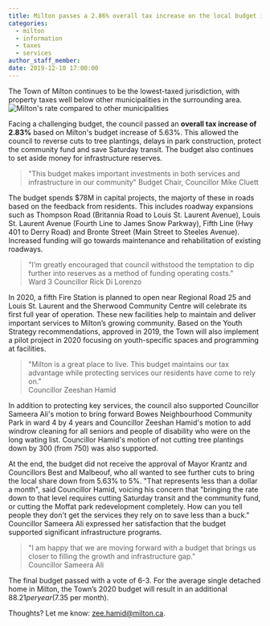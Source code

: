 ```yaml
---
title: Milton passes a 2.86% overall tax increase on the local budget increase of 5.68%
categories:
  - milton
  - information
  - taxes
  - services
author_staff_member:
date: 2019-12-10 17:00:00
---
```

The Town of Milton continues to be the lowest-taxed jurisdiction, with property taxes well below other municipalities in the surrounding area. 
![Milton's rate compared to other municipalities](https://i.ibb.co/QD6nYTQ/ELc-YTz-DW4-AAUGGa.png)

Facing a challenging budget, the council passed an **overall tax increase of 2.83%** based on Milton's budget increase of 5.63%. This allowed the council to reverse cuts to tree plantings, delays in park construction, protect the community fund and save Saturday transit. The budget also continues to set aside money for infrastructure reserves.

> "This budget makes important investments in both services and infrastructure in our community"
Budget Chair, Councillor Mike Cluett

The budget spends $78M in capital projects, the majorty of these in roads based on the feedback from residents. This includes roadway expansions such as Thompson Road (Britannia Road to Louis St. Laurent Avenue), Louis St. Laurent Avenue (Fourth Line to James Snow Parkway), Fifth Line (Hwy 401 to Derry Road) and Bronte Street (Main Street to Steeles Avenue). Increased funding will go towards maintenance and rehabilitation of existing roadways.

> "I’m greatly encouraged that council withstood the temptation to dip further into  reserves as a method of funding operating costs."  
Ward 3 Councillor Rick Di Lorenzo

In 2020, a fifth Fire Station is planned to open near Regional Road 25 and Louis St. Laurent and the Sherwood Community Centre will celebrate its first full year of operation. These new facilities help to maintain and deliver important services to Milton’s growing community. Based on the Youth Strategy recommendations, approved in 2019, the Town will also implement a pilot project in 2020 focusing on youth-specific spaces and programming at facilities.

> "Milton is a great place to live. This budget maintains our tax advantage while protecting services our residents have come to rely on."  
Councillor Zeeshan Hamid

In addition to protecting key services, the council also supported Councillor Sameera Ali's motion to bring forward Bowes Neighbourhood Community Park in ward 4 by 4 years and Councillor Zeeshan Hamid's motion to add windrow cleaning for all seniors and people of disability who were on the long wating list. Councillor Hamid's motion of not cutting tree plantings down by 300 (from 750) was also supported. 

At the end, the budget did not receive the approval of Mayor Krantz and Councillors Best and Malbeouf, who all wanted to see further cuts to bring the local share down from 5.63% to 5%. "That represents less than a dollar a month", said Councillor Hamid, voicing his concern that "bringing the rate down to that level requires cutting Saturday transit and the community fund, or cutting the Moffat park redevelopment completely. How can you tell people they don't get the services they rely on to save less than a buck."  Councillor Sameera Ali expressed her satisfaction that the budget supported significant infrastructure programs. 

> "I am happy that we are moving forward with a budget that brings us closer to filling the growth and infrastructure gap."  
Councillor Sameera Ali

The final budget passed with a vote of 6-3. For the average single detached home in Milton, the Town’s 2020 budget will result in an additional $88.21 per year ($7.35 per month). 

Thoughts? Let me know: [zee.hamid@milton.ca](mailto:zee.hamid@milton.ca).